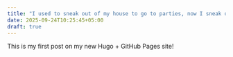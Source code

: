 ```yaml
---
title: "I used to sneak out of my house to go to parties, now I sneak out of parties to go to my house.😁"
date: 2025-09-24T10:25:45+05:00
draft: true
---
```


This is my first post on my new Hugo + GitHub Pages site!
